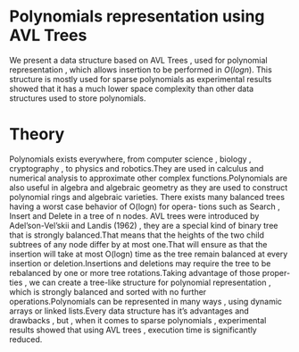 # Polynomials representation using AVL Trees
We present a data structure based on AVL Trees , used for polynomial representation , which allows insertion to be performed in $O(logn)$. This structure is mostly used for sparse polynomials as experimental results showed that it has a much lower space complexity than other data structures used to store polynomials.

# Theory
Polynomials exists everywhere, from computer science , biology , cryptography , to
physics and robotics.They are used in calculus and numerical analysis to approximate 
other complex functions.Polynomials are also useful in algebra and algebraic geometry as 
they are used to construct polynomial rings and algebraic varieties. 
There exists many balanced trees having a worst case behavior of O(logn) for opera-
tions such as Search , Insert and Delete in a tree of n nodes. AVL trees were introduced by 
Adel’son-Vel’skii and Landis (1962) , they are a special kind of binary tree that is strongly 
balanced.That means that the heights of the two child subtrees of any node differ by at 
most one.That will ensure as that the insertion will take at most O(logn) time as the 
tree remain balanced at every insertion or deletion.Insertions and deletions may require 
the tree to be rebalanced by one or more tree rotations.Taking advantage of those proper- 
ties , we can create a tree-like structure for polynomial representation , which is strongly 
balanced and sorted with no further operations.Polynomials can be represented in many 
ways , using dynamic arrays or linked lists.Every data structure has it’s advantages and 
drawbacks , but , when it comes to sparse polynomials , experimental results showed that 
using AVL trees , execution time is significantly reduced.

